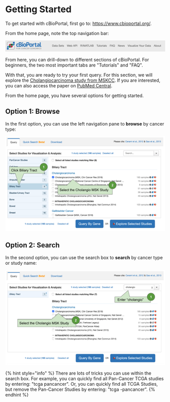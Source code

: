 # Getting Started
 
To get started with cBioPortal, first go to:  https://www.cbioportal.org/.

From the home page, note the top navigation bar:

![cBioPortal Navigation Bar](img/navbar.png)

From here, you can drill-down to different sections of cBioPortal.  For beginners, the two most important tabs are "Tutorials" and "FAQ".

With that, you are ready to try your first query.  For this section, we will explore the [Cholangiocarcinoma study from MSKCC](https://www.cbioportal.org/study/summary?id=chol_msk_2018).  If you are interested, you can also access the paper on [PubMed Central](https://www.ncbi.nlm.nih.gov/pmc/articles/PMC6642361/).

From the home page, you have several options for getting started.

## Option 1:  Browse

In the first option, you can use the left navigation pane to **browse** by cancer type:

![Browse by Cancer Type](img/home_browse.png)

## Option 2:  Search

In the second option, you can use the search box to **search** by cancer type or study name:

![Search by Cancer Type](img/home_search.png)

{% hint style="info" %}
There are lots of tricks you can use within the search box.  For example, you can quickly find all Pan-Cancer TCGA studies by entering:  "tcga pancancer".  Or, you can quickly find all TCGA Studies, but remove the Pan-Cancer Studies by entering:  "tcga -pancancer".
{% endhint %}